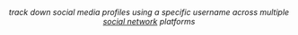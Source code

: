 
<p align="center">
  <img src="docsimages/test.png" alt=""/>
</p>
 <h6><p align="center">
    track down social media profiles using a specific username across multiple <a href="/image/test.png">social network</a> platforms
</p></h6>

